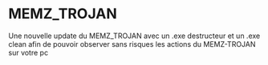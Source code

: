 # MEMZ_TROJAN
Une nouvelle update du MEMZ_TROJAN avec un .exe destructeur et un .exe clean afin de pouvoir observer sans risques les actions du MEMZ-TROJAN sur votre pc
